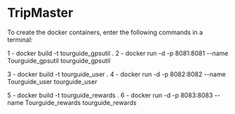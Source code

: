 # TripMaster

To create the docker containers, enter the following commands in a terminal:

1 - docker build -t tourguide_gpsutil .
2 - docker  run -d -p 8081:8081 --name Tourguide_gpsutil tourguide_gpsutil

3 - docker build -t tourguide_user .
4 - docker  run -d -p 8082:8082 --name Tourguide_user tourguide_user

5 - docker build -t tourguide_rewards .
6 - docker  run -d -p 8083:8083 --name Tourguide_rewards tourguide_rewards
